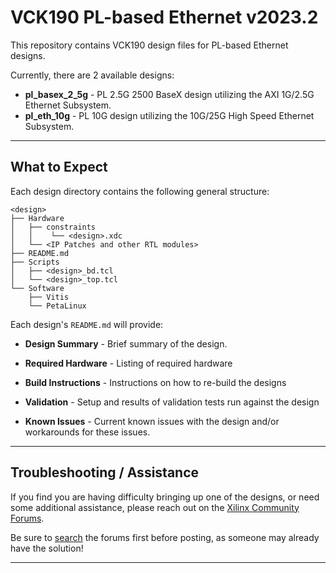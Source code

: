 # VCK190 PL-based Ethernet v2023.2
This repository contains VCK190 design files for PL-based Ethernet designs.

Currently, there are 2 available designs:

- **pl_basex_2_5g** - PL 2.5G 2500 BaseX design utilizing the AXI 1G/2.5G Ethernet Subsystem.
- **pl_eth_10g** - PL 10G design utilizing the 10G/25G High Speed Ethernet Subsystem.

---
## **What to Expect**
Each design directory contains the following general structure:

```
<design>
├── Hardware
│   ├── constraints
│   │    └── <design>.xdc
│   └── <IP Patches and other RTL modules>
├── README.md
├── Scripts
│   ├── <design>_bd.tcl
│   └── <design>_top.tcl
└── Software
    ├── Vitis
    └── PetaLinux

````
Each design's `README.md` will provide:

- **Design Summary** - Brief summary of the design.

- **Required Hardware** - Listing of required hardware

- **Build Instructions** - Instructions on how to re-build the designs

- **Validation** - Setup and results of validation tests run against the design

- **Known Issues** - Current known issues with the design and/or workarounds for these issues.

---
## **Troubleshooting / Assistance**
If you find you are having difficulty bringing up one of the designs, or need some additional assistance, please reach out on the [Xilinx Community Forums](https://forums.xilinx.com).

Be sure to [search](https://forums.xilinx.com/t5/forums/searchpage/tab/message?advanced=false&allow_punctuation=false&inactive=false) the forums first before posting, as someone may already have the solution!

---


